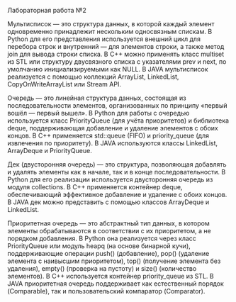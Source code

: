 Лабораторная работа №2

Мультисписок — это структура данных, в которой каждый элемент одновременно принадлежит нескольким односвязным спискам. В Python для его представления используется внешний цикл для перебора строк и внутренний — для элементов строки, а также метод join для вывода строки списка. В C++ можно применять класс multiset из STL или структуру двусвязного списка с указателями prev и next, по умолчанию инициализируемыми как NULL. В JAVA мультисписок реализуется с помощью коллекций ArrayList, LinkedList, CopyOnWriteArrayList или Stream API.

Очередь — это линейная структура данных, состоящая из последовательности элементов, организованных по принципу «первый вошёл — первый вышел». В Python для работы с очередью используется класс PriorityQueue (для учёта приоритетов) и библиотека deque, поддерживающая добавление и удаление элементов с обоих концов. В C++ применяется std::queue (FIFO) и priority_queue (для извлечения по приоритету). В JAVA используются классы LinkedList, ArrayDeque и PriorityQueue.

Дек (двусторонняя очередь) — это структура, позволяющая добавлять и удалять элементы как в начале, так и в конце последовательности. В Python для его реализации используется двусторонняя очередь из модуля collections. В C++ применяется контейнер deque, обеспечивающий эффективное добавление и удаление с обоих концов. В JAVA дек можно представить с помощью классов ArrayDeque и LinkedList.

Приоритетная очередь — это абстрактный тип данных, в котором элементы обрабатываются в соответствии с их приоритетом, а не порядком добавления. В Python она реализуется через класс PriorityQueue или модуль heapq (на основе бинарной кучи), поддерживающие операции push() (добавление), pop() (удаление элемента с наивысшим приоритетом), top() (получение элемента без удаления), empty() (проверка на пустоту) и size() (количество элементов). В C++ используется контейнер priority_queue из STL. В JAVA приоритетная очередь поддерживает как естественный порядок (Comparable), так и пользовательский компаратор (Comparator).
